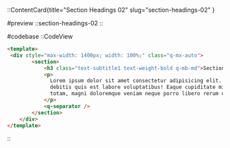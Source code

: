 ::ContentCard{title="Section Headings 02" slug="section-headings-02" }

#preview
::section-headings-02
::

#codebase
::CodeView

```html
<template>
 <div style="max-width: 1400px; width: 100%;" class="q-mx-auto">
        <section>
            <h3 class="text-subtitle1 text-weight-bold q-mb-md">Section heading</h3>
            <p>
              Lorem ipsum dolor sit amet consectetur adipisicing elit. Commodi, ratione
              debitis quis est labore voluptatibus! Eaque cupiditate minima, at placeat
              totam, magni doloremque veniam neque porro libero rerum unde voluptatem!
            </p>
            <q-separator />
        </section>
    </div>
</template>
```

::